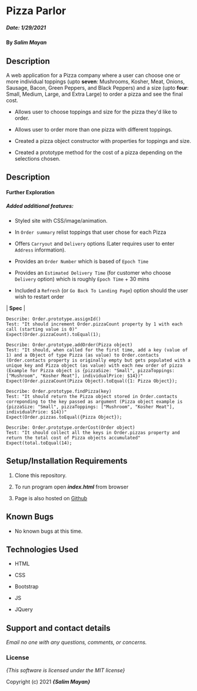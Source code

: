 # Pizza Parlor

##### Date: **1/29/2021**


#### By **_Salim Mayan_**


## Description


A web application for a Pizza company where a user can choose one or more individual toppings (upto **seven**: Mushrooms, Kosher, Meat, Onions, Sausage, Bacon, Green Peppers, and Black Peppers) and a size (upto **four**: Small, Medium, Large, and Extra Large) to order a pizza and see the final cost.


- Allows user to choose toppings and size for the pizza they'd like to order.

- Allows user to order more than one pizza with different toppings.

- Created a pizza object constructor with properties for toppings and size.

- Created a prototype method for the cost of a pizza depending on the selections chosen.

## Description

#### Further Exploration

##### Added additional features:

- Styled site with CSS/image/animation.

- In `Order summary` relist toppings that user chose for each Pizza

- Offers `Carryout` and `Delivery` options (Later requires user to enter `Address` information).

- Provides an `Order Number` which is based of `Epoch Time`

- Provides an `Estimated Delivery Time` (for customer who choose `Delivery` option) which is roughly `Epoch Time` + 30 mins

- Included a `Refresh` (or `Go Back To Landing Page`) option should the user wish to restart order


| **Spec** |
```
Describe: Order.prototype.assignId()
Test: "It should increment Order.pizzaCount property by 1 with each call (starting value is 0)"
Expect(Order.pizzaCount).toEqual(1);

Describe: Order.prototype.addOrder(Pizza object)
Test: "It should, when called for the first time, add a key (value of 1) and a Object of type Pizza (as value) to Order.contacts (Order.contacts property is originally empty but gets populated with a unique key and Pizza object (as value) with each new order of pizza (Example for Pizza object is {pizzaSize: "Small", pizzaToppings: ["Mushroom", "Kosher Meat"], individualPrice: $14})"
Expect(Order.pizzaCount(Pizza Object).toEqual({1: Pizza Object});

Describe: Order.prototype.findPizza(key)
Test: "It should return the Pizza object stored in Order.contacts correponding to the key passed as argument (Pizza object example is {pizzaSize: "Small", pizzaToppings: ["Mushroom", "Kosher Meat"], individualPrice: $14})"
Expect(Order.pizzas.toEqual({Pizza Object});

Describe: Order.prototype.orderCost(Order object)
Test: "It should collect all the keys in Order.pizzas property and return the total cost of Pizza objects accumulated"
Expect(total.toEqual(14);
```


## Setup/Installation Requirements

1. Clone this repository.

2. To run program open **_index.html_** from browser

3. Page is also hosted on [Github](https://rekjal.github.io/pizza-Parlor-E2-WW4)


## Known Bugs


* No known bugs at this time.


## Technologies Used

* HTML

* CSS

* Bootstrap

* JS

* JQuery


## Support and contact details

_Email no one with any questions, comments, or concerns._


### License

*{This software is licensed under the MIT license}*

Copyright (c) 2021 **_{Salim Mayan}_**
